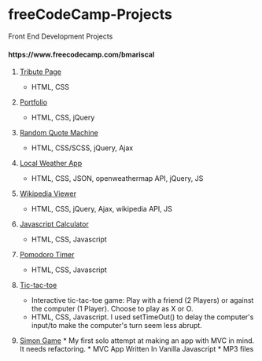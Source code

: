 # freeCodeCamp-Projects
Front End Development Projects
<h4>https://www.freecodecamp.com/bmariscal</h4>


  1. [Tribute Page](https://github.com/BMariscal/FreeCodeCamp_Projects/tree/master/TributePage)
      * HTML, CSS
    
  2. [Portfolio](https://github.com/BMariscal/FreeCodeCamp_Projects/tree/master/Portfolio)
      * HTML, CSS, jQuery
  3. [Random Quote Machine](https://github.com/BMariscal/FreeCodeCamp_Projects/tree/master/Random%20Quote%20Machine)
      * HTML, CSS/SCSS, jQuery, Ajax
  4. [Local Weather App](https://github.com/BMariscal/FreeCodeCamp_Projects/tree/master/local-weather-app)
      * HTML, CSS, JSON, openweathermap API, jQuery, JS
  5. [Wikipedia Viewer](https://github.com/BMariscal/FreeCodeCamp_Projects/tree/master/wikiviewer)
      * HTML, CSS, jQuery, Ajax, wikipedia API, JS
  6. [Javascript Calculator](https://github.com/BMariscal/Calculator)
      * HTML, CSS, Javascript
  7. [Pomodoro Timer](https://github.com/BMariscal/Pomodoro-Timer)
      * HTML, CSS, Javascript
  8. [Tic-tac-toe](https://github.com/BMariscal/FreeCodeCamp_Projects/tree/master/tic-tac-toe)
      * Interactive tic-tac-toe game: Play with a friend (2 Players) or against the computer (1 Player). Choose to play as X or O. 
      * HTML, CSS, Javascript. I used setTimeOut() to delay the computer's input/to make the computer's turn seem less abrupt. 
  9. [Simon Game](https://github.com/BMariscal/FreeCodeCamp_Projects/tree/master/SimonGame)
    * My first solo attempt at making an app with MVC in mind. It needs refactoring. 
    * MVC App Written In Vanilla Javascript
    * MP3 files
  
    
     
  


